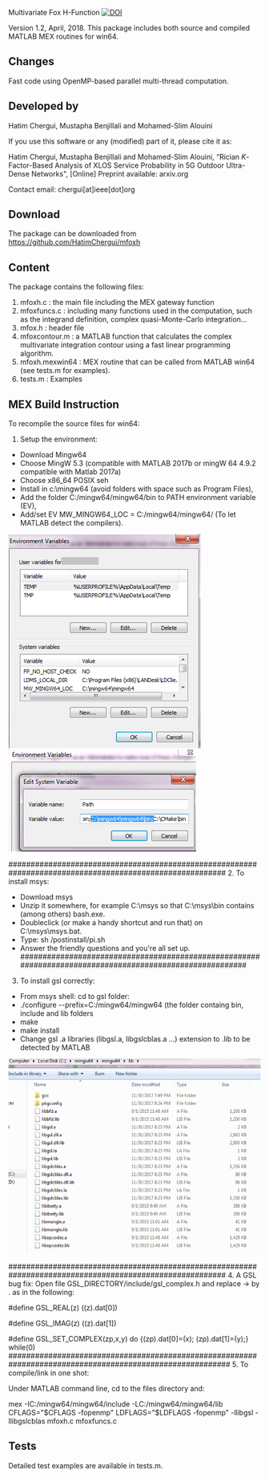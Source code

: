 Multivariate Fox H-Function [![DOI](https://zenodo.org/badge/DOI/10.5281/zenodo.1217925.svg)](https://doi.org/10.5281/zenodo.1217925)

Version 1.2, April, 2018. 
This package includes both source and compiled MATLAB MEX routines for win64.

Changes
-------
Fast code using OpenMP-based parallel multi-thread computation.

Developed by
-------------

Hatim Chergui, Mustapha Benjillali and Mohamed-Slim Alouini

If you use this software or any (modified) part of it, please cite it as:

Hatim Chergui, Mustapha Benjillali and Mohamed-Slim Alouini, “Rician $K$-Factor-Based Analysis of XLOS Service Probability in 5G Outdoor Ultra-Dense Networks", [Online] Preprint available: arxiv.org

Contact email: chergui[at]ieee[dot]org

Download
--------

The package can be downloaded from https://github.com/HatimChergui/mfoxh

Content
-------

The package contains the following files:

1. mfoxh.c        : the main file including the MEX gateway function
2. mfoxfuncs.c    : including many functions used in the computation, such as the integrand definition, complex quasi-Monte-Carlo integration...
3. mfox.h         : header file
4. mfoxcontour.m  : a MATLAB function that calculates the complex multivariate integration contour using a fast linear programming algorithm.
5. mfoxh.mexwin64 : MEX routine that can be called from MATLAB win64 (see tests.m for examples).
6. tests.m        : Examples

MEX Build Instruction
---------------------

To recompile the source files for win64:
1. Setup the environment:
- Download Mingw64
- Choose MingW 5.3 (compatible with MATLAB 2017b or mingW 64 4.9.2 compatible with Matlab 2017a)
- Choose x86_64 POSIX seh
- Install in c:\mingw64 (avoid folders with space such as Program Files),
- Add the folder C:/mingw64/mingw64/bin to PATH environment variable (EV),
- Add/set EV MW_MINGW64_LOC = C:/mingw64/mingw64/ (To let MATLAB detect the compilers).
 
 ![Screenshot](ENV.png) ![Screenshot](PATH.png)
 
 #########################################################################################################
2. To install msys: 
- Download msys
- Unzip it somewhere, for example C:\msys so that C:\msys\bin contains (among others) bash.exe.
- Doubleclick (or make a handy shortcut and run that) on C:\msys\msys.bat.
- Type: sh /postinstall/pi.sh
- Answer the friendly questions and you're all set up.
#########################################################################################################
3. To install gsl correctly:
- From msys shell: cd to gsl folder:
- ./configure --prefix=C:/mingw64/mingw64 (the folder containg bin, include and lib folders
- make
- make install
- Change gsl .a libraries (libgsl.a, libgslcblas.a ...) extension to .lib to be detected by MATLAB

![Screenshot](LIB.png)

#########################################################################################################
4. A GSL bug fix: 
Open file GSL_DIRECTORY/include/gsl_complex.h and replace -> by . as in the following:

#define GSL_REAL(z) ((z).dat[0])

#define GSL_IMAG(z) ((z).dat[1])

#define GSL_SET_COMPLEX(zp,x,y) do {(zp).dat[0]=(x); (zp).dat[1]=(y);} while(0)
##########################################################################################################
5. To compile/link in one shot:

Under MATLAB command line, cd to the files directory and:
   
mex -IC:/mingw64/mingw64/include -LC:/mingw64/mingw64/lib CFLAGS="$CFLAGS -fopenmp" LDFLAGS="$LDFLAGS -fopenmp" -llibgsl -llibgslcblas mfoxh.c mfoxfuncs.c            

Tests
-----

Detailed test examples are available in tests.m.
